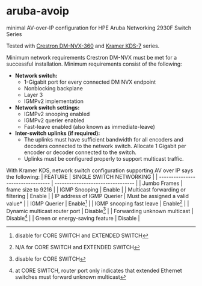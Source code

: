 # aruba-avoip
minimal AV-over-IP configuration for HPE Aruba Networking 2930F Switch Series

Tested with [Crestron DM-NVX-360](https://www.crestron.com/Products/Video/DigitalMedia-Streaming-Solutions/Hardware-Encoders-Decoders/DM-NVX-360) and [Kramer KDS-7](https://www.kramerav.com/feat-products/kds-7/) series.

Minimum network requirements Crestron DM-NVX must be met for a successful installation. Minimum requirements consist of the following:
- **Network switch:**
  - 1-Gigabit port for every connected DM NVX endpoint
  - Nonblocking backplane
  - Layer 3
  - IGMPv2 implementation
- **Network switch settings:** 
  - IGMPv2 snooping enabled
  - IGMPv2 querier enabled
  - Fast-leave enabled (also known as immediate-leave)
- **Inter-switch uplinks (if required):**
  - The uplinks must have sufficient bandwidth for all encoders and decoders connected to the network switch. Allocate 1 Gigabit per encoder or decoder connected to the switch.
  - Uplinks must be configured properly to support multicast traffic.
 
With Kramer KDS, network switch configuration supporting AV over IP says the following:
| FEATURE       					          | SINGLE SWITCH NETWORKING 			    |
| ---------------------------------	| ---------------------------------	|
| Jumbo Frames 						          | frame size to 9216				        |
| IGMP Snooping						          | Enable							              |
| Multicast forwarding or filtering	| Enable							              |
| IP address of IGMP Querier		    | Must be assigned a valid value*	  |
| IGMP Querier						          | Enable[^1]	                      |
| IGMP snooping fast leave			    | Enable[^2]		                    |
| Dynamic multicast router port		  | Disable[^3]		                    |
| Forwarding unknown multicast		  | Disable[^4]          	            |
| Green or energy-saving feature	  | Disable							              |

[^1]: disable for CORE SWITCH and EXTENDED SWITCH
[^2]: N/A for CORE SWITCH and EXTENDED SWITCH
[^3]: disable for CORE SWITCH
[^4]: at CORE SWITCH, router port only indicates that extended Ethernet switches must forward unknown multicast
